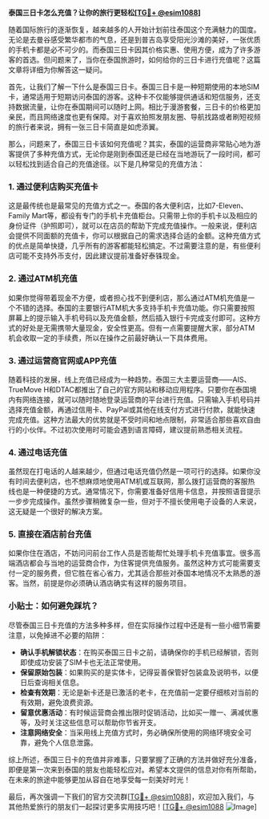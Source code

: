 **泰国三日卡怎么充值？让你的旅行更轻松[[TG💪+ @esim1088](https://t.me/s/esim1088)]**

随着国际旅行的逐渐恢复，越来越多的人开始计划前往泰国这个充满魅力的国度。无论是去曼谷感受繁华都市的气息，还是到普吉岛享受阳光沙滩的美好，一张优质的手机卡都是必不可少的。而泰国三日卡因其价格实惠、使用方便，成为了许多游客的首选。但问题来了，当你在泰国旅游时，如何给你的三日卡进行充值呢？这篇文章将详细为你解答这一疑问。

首先，让我们了解一下什么是泰国三日卡。泰国三日卡是一种短期使用的本地SIM卡，通常适用于短期访问泰国的游客。这种卡不仅能够提供通话和短信服务，还支持数据流量，让你在泰国期间可以随时上网。相比于漫游套餐，三日卡的价格更加亲民，而且网络速度也更有保障。对于喜欢拍照发朋友圈、导航找路或者刷短视频的旅行者来说，拥有一张三日卡简直是如虎添翼。

那么，问题来了，泰国三日卡该如何充值呢？其实，泰国的运营商非常贴心地为游客提供了多种充值方式，无论你是刚到泰国还是已经在当地游玩了一段时间，都可以轻松找到适合自己的充值途径。以下是几种常见的充值方法：

### 1. **通过便利店购买充值卡**
这是最传统也是最常见的充值方式之一。泰国的各大便利店，比如7-Eleven、Family Mart等，都设有专门的手机卡充值柜台。只需带上你的手机卡以及相应的身份证件（护照即可），就可以在店员的帮助下完成充值操作。一般来说，便利店会提供不同面额的充值卡，你可以根据自己的需求选择合适的金额。这种充值方式的优点是简单快捷，几乎所有的游客都能轻松搞定。不过需要注意的是，有些便利店可能不支持外币支付，因此建议提前准备好泰铢现金。

### 2. **通过ATM机充值**
如果你觉得带着现金不方便，或者担心找不到便利店，那么通过ATM机充值是一个不错的选择。泰国的主要银行ATM机大多支持手机卡充值功能。你只需要按照屏幕上的提示输入手机号码以及充值金额，然后插入银行卡完成支付即可。这种方式的好处是无需携带大量现金，安全性更高。但有一点需要提醒大家，部分ATM机会收取一定的手续费，所以在操作之前最好确认一下具体费用。

### 3. **通过运营商官网或APP充值**
随着科技的发展，线上充值已经成为一种趋势。泰国三大主要运营商——AIS、TrueMove H和DTAC都推出了自己的官方网站和移动应用程序。只要你在泰国境内有网络连接，就可以随时随地登录运营商的平台进行充值。只需输入手机号码并选择充值金额，再通过信用卡、PayPal或其他在线支付方式进行付款，就能快速完成充值。这种方法最大的优势就是不受时间和地点限制，非常适合那些喜欢自由行的小伙伴。不过初次使用时可能会遇到语言障碍，建议提前熟悉相关流程。

### 4. **通过电话充值**
虽然现在打电话的人越来越少，但通过电话充值仍然是一项可行的选择。如果你没有时间去便利店，也不想麻烦地使用ATM机或互联网，那么拨打运营商的客服热线也是一种便捷的方式。通常情况下，你需要准备好信用卡信息，并按照语音提示一步步完成操作。虽然步骤稍微复杂一些，但对于不擅长使用电子设备的人来说，这无疑是一个很好的解决方案。

### 5. **直接在酒店前台充值**
如果你住在酒店，不妨问问前台工作人员是否能帮忙处理手机卡充值事宜。很多高端酒店都会与当地的运营商合作，为住客提供充值服务。虽然这种方式可能需要支付一定的服务费，但它胜在省心省力，尤其适合那些对泰国本地情况不太熟悉的游客。当然，前提是你必须确认酒店确实有这样的服务项目。

### 小贴士：如何避免踩坑？
尽管泰国三日卡充值的方法多种多样，但在实际操作过程中还是有一些小细节需要注意，以免掉进不必要的陷阱：

- **确认手机解锁状态**：在购买泰国三日卡之前，请确保你的手机已经解锁，否则即使成功安装了SIM卡也无法正常使用。
- **保留原始包装**：如果购买的是实体卡，记得妥善保管好包装盒及说明书，以便日后查询相关信息。
- **检查有效期**：无论是新卡还是已激活的老卡，在充值前一定要仔细核对当前的有效期，避免浪费资源。
- **留意优惠活动**：有时候运营商会推出限时促销活动，比如买一赠一、满减优惠等，及时关注这些信息可以帮助你节省开支。
- **注意网络安全**：当采用线上充值方式时，务必确保所使用的网络环境安全可靠，避免个人信息泄露。

综上所述，泰国三日卡的充值并非难事，只要掌握了正确的方法并做好充分准备，即便是第一次来到泰国的朋友也能轻松应对。希望本文提供的信息对你有所帮助，在未来的旅途中能够更加从容自在地享受每一刻美好时光！

最后，再次强调一下我们的官方交流群[[TG💪+ @esim1088](https://t.me/s/esim1088)]，欢迎加入我们，与其他热爱旅行的朋友们一起探讨更多实用技巧吧！[[TG💪+ @esim1088](https://t.me/s/esim1088) ![Image](https://i.postimg.cc/4NQfJmqS/Snipaste-2025-05-13-00-14-12.png)]